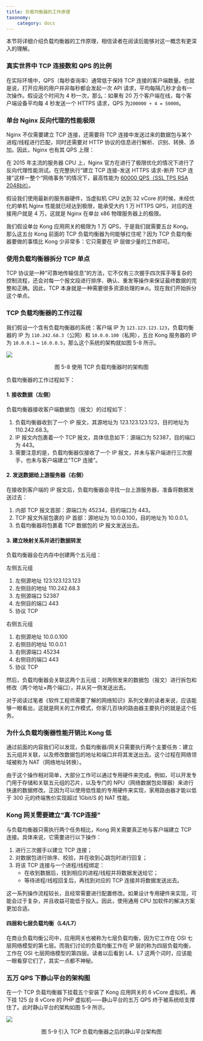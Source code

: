 ```yaml
---
title: 负载均衡器的工作原理
taxonomy:
    category: docs
---
```


本节将详细介绍负载均衡器的工作原理，相信读者在阅读后能够对这一概念有更深入的理解。

### 真实世界中 TCP 连接数和 QPS 的比例

在实际环境中，QPS（每秒查询率）通常低于保持 TCP 连接的客户端数量。也就是说，打开应用的用户并非每秒都会发起一次 API 请求，平均每隔几秒才会有一次操作。假设这个时间为 4 秒一次，那么：如果有 20 万个客户端在线，每个客户端设备平均每 4 秒发送一个 HTTPS 请求，QPS 为`200000 ÷ 4 = 50000`。

### 单台 Nginx 反向代理的性能极限

Nginx 不仅需要建立 TCP 连接，还需要将 TCP 连接中发送过来的数据包与某个进程/线程进行匹配，同时还需要对 HTTP 协议的信息进行解析、识别、转换、添加。因此，Nginx 也有其 QPS 上限：

在 2015 年主流的服务器 CPU 上，Nginx 官方在进行了极限优化的情况下进行了反向代理性能测试。在完整执行“建立 TCP 连接-发送 HTTPS 请求-断开 TCP 连接”这样一整个“网络事务”的情况下，最高性能为 [60000 QPS（SSL TPS RSA 2048bit）](https://www.nginx.com/resources/datasheets/nginx-plus-sizing-guide/)。

假设我们使用最新的服务器硬件，当虚拟机 CPU 达到 32 vCore 的时候，未经优化的单机 Nginx 性能就已经达到极限，能承受大约 1 万 HTTPS QPS，对应的连接用户就是 4 万，这就是 Nginx 在单台 x86 物理服务器上的极限。

我们假设单台 Kong 应用网关的极限为 1 万 QPS，于是我们就需要五台 Kong。那么这五台 Kong 前面的 TCP 负载均衡器为何能够扛住呢？因为 TCP 负载均衡器要做的事情比 Kong 少非常多：它只需要在 IP 层做少量的工作即可。

### 使用负载均衡器拆分 TCP 单点

TCP 协议是一种“可靠地传输信息”的方法，它不仅有三次握手四次挥手等复杂的控制流程，还会对每一个报文段进行排序、确认、重发等操作来保证最终数据的完整和正确。因此，TCP 本身就是一种需要很多资源处理的`单点`。现在我们开始拆分这个单点。

### TCP 负载均衡器的工作过程

我们假设一个含有负载均衡器的系统：客户端 IP 为 `123.123.123.123`，负载均衡器的 IP 为 `110.242.68.3`（公网）和 `10.0.0.100`（私网），五台 Kong 服务器的 IP 为 `10.0.0.1` ~ `10.0.0.5`，那么这个系统的架构就如图 5-8 所示。

![](https://qn.lvwenhan.com/2023-01-06-16730021122858.jpg)
<center>图 5-8 使用 TCP 负载均衡器时的架构图</center>

负载均衡器的工作过程如下：

#### 1. 接收数据（左侧）

负载均衡器接收客户端数据包（报文）的过程如下：

1. 负载均衡器收到了一个 IP 报文，其源地址为 123.123.123.123，目的地址为 110.242.68.3。
2. IP 报文内包裹着一个 TCP 报文，具体信息如下：源端口为 52387，目的端口为 443。
3. 需要注意的是，负载均衡器仅接收了一个 IP 报文，并未与客户端进行三次握手，也未与客户端建立“TCP 连接”。

#### 2. 发送数据给上游服务器（右侧）

在接收到客户端的 IP 报文后，负载均衡器会寻找一台上游服务器，准备将数据发送过去：

1. 内部 TCP 报文首部：源端口为 45234，目的端口为 443。
2. TCP 报文外层包裹的 IP 首部：源地址为 10.0.0.100，目的地址为 10.0.0.1。
3. 负载均衡器将包裹着 TCP 数据包的 IP 报文发送出去。

#### 3. 建立映射关系并进行数据转发

负载均衡器会在内存中创建两个五元组：

左侧五元组

1. 左侧源地址 123.123.123.123
2. 左侧目的地址 110.242.68.3
3. 左侧源端口 52387
4. 左侧目的端口 443
5. 协议 TCP

右侧五元组

1. 右侧源地址 10.0.0.100
2. 右侧目的地址 10.0.0.1
3. 右侧源端口 45234
4. 右侧目的端口 443
5. 协议 TCP

然后，负载均衡器会关联这两个五元组：对两侧发来的数据包（报文）进行拆包和修改（两个地址+两个端口），并从另一侧发送出去。

对于阅读过笔者《软件工程师需要了解的网络知识》系列文章的读者来说，应该能够一眼看出，这就是网关的工作模式，你家几百块的路由器主要执行的就是这个任务。

### 为什么负载均衡器性能开销比 Kong 低

通过前面的内容我们可以发现，负载均衡器/网关只需要执行两个主要任务：建立五元组并关联，以及修改数据包的地址和端口并将其发送出去。这个过程在网络领域被称为 NAT（网络地址转换）。

由于这个操作相对简单，大部分工作可以通过专用硬件来完成。例如，可以开发专门用于存储和关联五元组的芯片，以及专门的 NPU（网络数据包处理器）来进行快速的数据修改。正因为可以使用低性能的专用硬件来实现，家用路由器才能以低于 300 元的终端售价实现超过 1Gbit/S 的 NAT 性能。

### Kong 网关需要建立“真·TCP连接”

与负载均衡器只需执行两个任务相比，Kong 网关需要真正地与客户端建立 TCP 连接。具体来说，它需要进行以下操作：

1. 进行三次握手以建立 TCP 连接；
2. 对数据包进行排序、校验，并在收到心跳包时进行回复；
3. 将该 TCP 连接与一个进程/线程绑定：
   - 在收到数据后，找到相应的进程/线程并将数据发送给它；
   - 等待进程/线程回复后，再找到对应的 TCP 连接并将数据发送出去。

这一系列操作流程较长，且经常需要进行配置修改。如果设计专用硬件来实现，可能会过于复杂，并且收益可能低于投入。因此，使用通用 CPU 加软件的解决方案更加合适。

#### 四层和七层负载均衡（L4/L7）

在商业负载均衡公司中，应用网关也被称为七层负载均衡，因为它工作在 OSI 七层网络模型的第七层。而我们讨论的负载均衡工作在 IP 层的称为四层负载均衡，工作在 OSI 七层网络模型的第四层。读者以后看到 L4、L7 这两个词时，应该能一眼看穿它们了，其实一点都不神秘。

### 五万 QPS 下静山平台的架构图

在一个 TCP 负载均衡器下挂载五个安装了 Kong 应用网关的 6 vCore 虚拟机，再下挂 125 台 8 vCore 的 PHP 虚拟机——静山平台的五万 QPS 终于被系统给支撑住了。此时静山平台的架构如图 5-9 所示。

![](/media/16895803968600.png)
<center>图 5-9 引入 TCP 负载均衡器之后的静山平台架构图</center>

